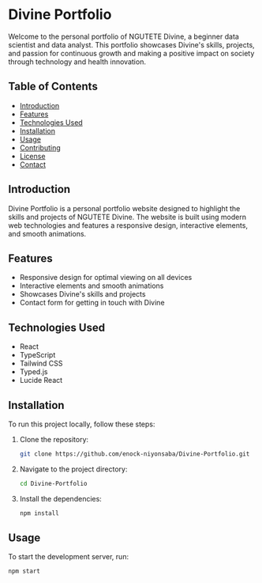 # Divine Portfolio

Welcome to the personal portfolio of NGUTETE Divine, a beginner data scientist and data analyst. This portfolio showcases Divine's skills, projects, and passion for continuous growth and making a positive impact on society through technology and health innovation.

## Table of Contents

- [Introduction](#introduction)
- [Features](#features)
- [Technologies Used](#technologies-used)
- [Installation](#installation)
- [Usage](#usage)
- [Contributing](#contributing)
- [License](#license)
- [Contact](#contact)

## Introduction

Divine Portfolio is a personal portfolio website designed to highlight the skills and projects of NGUTETE Divine. The website is built using modern web technologies and features a responsive design, interactive elements, and smooth animations.

## Features

- Responsive design for optimal viewing on all devices
- Interactive elements and smooth animations
- Showcases Divine's skills and projects
- Contact form for getting in touch with Divine

## Technologies Used

- React
- TypeScript
- Tailwind CSS
- Typed.js
- Lucide React

## Installation

To run this project locally, follow these steps:

1. Clone the repository:
    ```sh
    git clone https://github.com/enock-niyonsaba/Divine-Portfolio.git
    ```

2. Navigate to the project directory:
    ```sh
    cd Divine-Portfolio
    ```

3. Install the dependencies:
    ```sh
    npm install
    ```

## Usage

To start the development server, run:
```sh
npm start